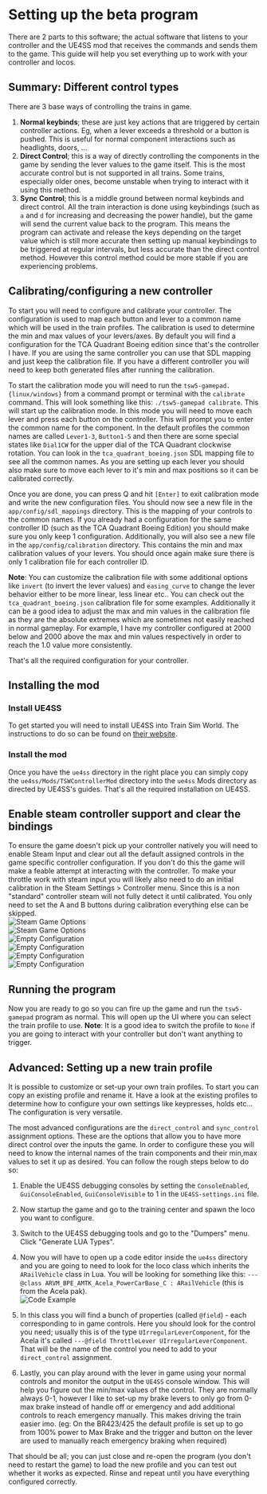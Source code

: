 # Setting up the beta program

There are 2 parts to this software; the actual software that listens to your controller and the UE4SS mod that receives the commands and sends them to the game. This guide will help you set everything up to work with your controller and locos.

## Summary: Different control types
There are 3 base ways of controlling the trains in game.
1. **Normal keybinds**; these are just key actions that are triggered by certain controller actions. Eg, when a lever exceeds a threshold or a button is pushed. This is useful for normal component interactions such as headlights, doors, ...
2. **Direct Control**; this is a way of directly controlling the components in the game by sending the lever values to the game itself. This is the most accurate control but is not supported in all trains. Some trains, especially older ones, become unstable when trying to interact with it using this method.
3. **Sync Control**; this is a middle ground between normal keybinds and direct control. All the train interaction is done using keybindings (such as `a` and `d` for increasing and decreasing the power handle), but the game will send the current value back to the program. This means the program can activate and release the keys depending on the target value which is still more accurate then setting up manual keybindings to be triggered at regular intervals, but less accurate than the direct control method. However this control method could be more stable if you are experiencing problems.

## Calibrating/configuring a new controller

To start you will need to configure and calibrate your controller. The configuration is used to map each button and lever to a common name which will be used in the train profiles. The calibration is used to determine the min and max values of your levers/axes. By default you will find a configuration for the TCA Quadrant Boeing edition since that's the controller I have. If you are using the same controller you can use that SDL mapping and just keep the calibration file. If you have a different controller you will need to keep both generated files after running the calibration.

To start the calibration mode you will need to run the `tsw5-gamepad.{linux/windows}` from a command prompt or terminal with the `calibrate` command. This will look something like this: `./tsw5-gamepad calibrate`. This will start up the calibration mode. In this mode you will need to move each lever and press each button on the controller. This will prompt you to enter the common name for the component. In the default profiles the common names are called `Lever1-3`, `Button1-5` and then there are some special states like `Dial1CW` for the upper dial of the TCA Quadrant clockwise rotation. You can look in the `tca_quadrant_boeing.json` SDL mapping file to see all the common names. As you are setting up each lever you should also make sure to move each lever to it's min and max positions so it can be calibrated correctly.

Once you are done, you can press Q and hit `[Enter]` to exit calibration mode and write the new configuration files. You should now see a new file in the `app/config/sdl_mappings` directory. This is the mapping of your controls to the common names. If you already had a configuration for the same controller ID (such as the TCA Quadrant Boeing Edition) you should make sure you only keep 1 configuration. Additionally, you will also see a new file in the `app/config/calibration` directory. This contains the min and max calibration values of your levers. You should once again make sure there is only 1 calibration file for each controller ID.

**Note**: You can customize the calibration file with some additional options like `invert` (to invert the lever values) and `easing_curve` to change the lever behavior either to be more linear, less linear etc.. You can check out the `tca_quadrant_boeing.json` calibration file for some examples. Additionally it can be a good idea to adjust the max and min values in the calibration file as they are the absolute extremes which are sometimes not easily reached in normal gameplay. For example, I have my controller configured at 2000 below and 2000 above the max and min values respectively in order to reach the 1.0 value more consistently.

That's all the required configuration for your controller.

## Installing the mod

### Install UE4SS

To get started you will need to install UE4SS into Train Sim World. The instructions to do so can be found on [their website](https://docs.ue4ss.com/dev/installation-guide.html).

### Install the mod

Once you have the `ue4ss` directory in the right place you can simply copy the `ue4ss/Mods/TSWControllerMod` directory into the `ue4ss` Mods directory as directed by UE4SS's guides. That's all the required installation on UE4SS.

## Enable steam controller support and clear the bindings

To ensure the game doesn't pick up your controller natively you will need to enable Steam Input and clear out all the default assigned controls in the game specific controller configuration. If you don't do this the game will make a feable attempt at interacting with the controller. To make your throttle work with steam input you will likely also need to do an initial calibration in the Steam Settings > Controller menu. Since this is a non "standard" controller steam will not fully detect it until calibrated. You only need to set the A and B buttons during calibration everything else can be skipped.   
![Steam Game Options](https://i.ibb.co/Dfvj9WSB/Screenshot-from-2025-02-10-07-56-09.png)  
![Steam Game Options](https://i.ibb.co/YBdkZ74V/Screenshot-from-2025-02-09-22-11-04.png)  
![Empty Configuration](https://i.ibb.co/DPF6P3GM/Screenshot-from-2025-02-09-22-11-40.png)  
![Empty Configuration](https://i.ibb.co/0Rh3kLnV/Screenshot-from-2025-02-09-22-11-52.png)  
![Empty Configuration](https://i.ibb.co/rGTFTpn4/Screenshot-from-2025-02-09-22-11-55.png)  
![Empty Configuration](https://i.ibb.co/3yrXxCvf/Screenshot-from-2025-02-09-22-11-57.png)

## Running the program

Now you are ready to go so you can fire up the game and run the `tsw5-gamepad` program as normal. This will open up the UI where you can select the train profile to use.
**Note**: It is a good idea to switch the profile to `None` if you are going to interact with your controller but don't want anything to trigger.

## Advanced: Setting up a new train profile

It is possible to customize or set-up your own train profiles. To start you can copy an existing profile and rename it. Have a look at the existing profiles to determine how to configure your own settings like keypresses, holds etc... The configuration is very versatile.

The most advanced configurations are the `direct_control` and `sync_control` assignment options. These are the options that allow you to have more direct control over the inputs the game. In order to configure these you will need to know the internal names of the train components and their min,max values to set it up as desired. You can follow the rough steps below to do so:

1. Enable the UE4SS debugging consoles by setting the `ConsoleEnabled`, `GuiConsoleEnabled`, `GuiConsoleVisible` to 1 in the `UE4SS-settings.ini` file.

2. Now startup the game and go to the training center and spawn the loco you want to configure.

3. Switch to the UE4SS debugging tools and go to the "Dumpers" menu. Click "Generate LUA Types".

4. Now you will have to open up a code editor inside the `ue4ss` directory and you are going to need to look for the loco class which inherits the `ARailVehicle` class in Lua. You will be looking for something like this: `---@class ARVM_BPE_AMTK_Acela_PowerCarBase_C : ARailVehicle` (this is from the Acela pak).  
![Code Example](https://i.ibb.co/zVzXMNkc/Screenshot-from-2025-02-09-22-23-30.png)  

6. In this class you will find a bunch of properties (called `@field`) - each corresponding to in game controls. Here you should look for the control you need; usually this is of the type `UIrregularLeverComponent`, for the Acela it's called `---@field ThrottleLever UIrregularLeverComponent`. That will be the name of the control you need to add to your `direct_control` assignment.

7. Lastly, you can play around with the lever in game using your normal controls and monitor the output in the `UE4SS` console window. This will help you figure out the min/max values of the control. They are normally always 0-1, however I like to set-up my brake levers to only go from 0-max brake instead of handle off or emergency and add additional controls to reach emergency manually. This makes driving the train easier imo. (eg: On the BR423/425 the default profile is set up to go from 100% power to Max Brake and the trigger and button on the lever are used to manually reach emergency braking when required)

That should be all; you can just close and re-open the program (you don't need to restart the game) to load the new profile and you can test out whether it works as expected. Rinse and repeat until you have everything configured correctly.

